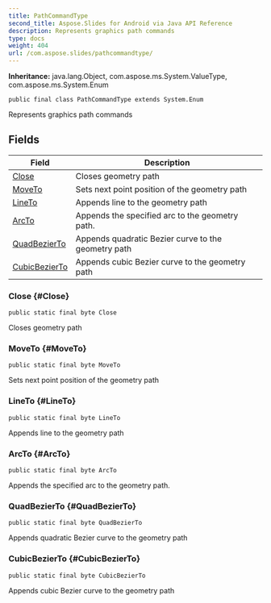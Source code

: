 ```yaml
---
title: PathCommandType
second_title: Aspose.Slides for Android via Java API Reference
description: Represents graphics path commands
type: docs
weight: 404
url: /com.aspose.slides/pathcommandtype/
---
```

**Inheritance:**
java.lang.Object, com.aspose.ms.System.ValueType, com.aspose.ms.System.Enum
```
public final class PathCommandType extends System.Enum
```

Represents graphics path commands
## Fields

| Field | Description |
| --- | --- |
| [Close](#Close) | Closes geometry path |
| [MoveTo](#MoveTo) | Sets next point position of the geometry path |
| [LineTo](#LineTo) | Appends line to the geometry path |
| [ArcTo](#ArcTo) | Appends the specified arc to the geometry path. |
| [QuadBezierTo](#QuadBezierTo) | Appends quadratic Bezier curve to the geometry path |
| [CubicBezierTo](#CubicBezierTo) | Appends cubic Bezier curve to the geometry path |
### Close {#Close}
```
public static final byte Close
```


Closes geometry path

### MoveTo {#MoveTo}
```
public static final byte MoveTo
```


Sets next point position of the geometry path

### LineTo {#LineTo}
```
public static final byte LineTo
```


Appends line to the geometry path

### ArcTo {#ArcTo}
```
public static final byte ArcTo
```


Appends the specified arc to the geometry path.

### QuadBezierTo {#QuadBezierTo}
```
public static final byte QuadBezierTo
```


Appends quadratic Bezier curve to the geometry path

### CubicBezierTo {#CubicBezierTo}
```
public static final byte CubicBezierTo
```


Appends cubic Bezier curve to the geometry path


